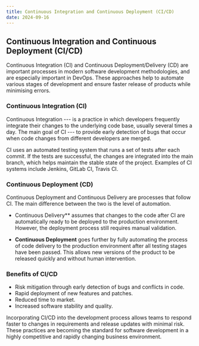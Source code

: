 ```yaml
---
title: Continuous Integration and Continuous Deployment (CI/CD)
date: 2024-09-16
---
```


## Continuous Integration and Continuous Deployment (CI/CD)

Continuous Integration (CI) and Continuous Deployment/Delivery (CD) are important processes in modern software development methodologies, and are especially important in DevOps. These approaches help to automate various stages of development and ensure faster release of products while minimising errors.

### Continuous Integration (CI)

Continuous Integration --- is a practice in which developers frequently integrate their changes to the underlying code base, usually several times a day. The main goal of CI --- to provide early detection of bugs that occur when code changes from different developers are merged.

CI uses an automated testing system that runs a set of tests after each commit. If the tests are successful, the changes are integrated into the main branch, which helps maintain the stable state of the project. Examples of CI systems include Jenkins, GitLab CI, Travis CI.

### Continuous Deployment (CD)

Continuous Deployment and Continuous Delivery are processes that follow CI. The main difference between the two is the level of automation.

- Continuous Delivery** assumes that changes to the code after CI are automatically ready to be deployed to the production environment. However, the deployment process still requires manual validation.

- **Continuous Deployment** goes further by fully automating the process of code delivery to the production environment after all testing stages have been passed. This allows new versions of the product to be released quickly and without human intervention.

### Benefits of CI/CD

- Risk mitigation through early detection of bugs and conflicts in code.
- Rapid deployment of new features and patches.
- Reduced time to market.
- Increased software stability and quality.

Incorporating CI/CD into the development process allows teams to respond faster to changes in requirements and release updates with minimal risk. These practices are becoming the standard for software development in a highly competitive and rapidly changing business environment.